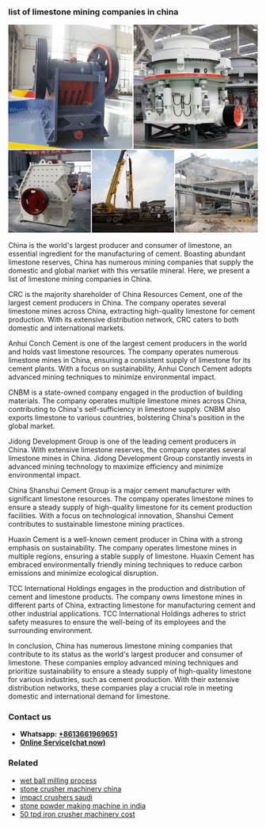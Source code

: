 <h3>list of limestone mining companies in china</h3><img src='1708663329.jpg' alt=''><p>China is the world's largest producer and consumer of limestone, an essential ingredient for the manufacturing of cement. Boasting abundant limestone reserves, China has numerous mining companies that supply the domestic and global market with this versatile mineral. Here, we present a list of limestone mining companies in China.</p><p>CRC is the majority shareholder of China Resources Cement, one of the largest cement producers in China. The company operates several limestone mines across China, extracting high-quality limestone for cement production. With its extensive distribution network, CRC caters to both domestic and international markets.</p><p>Anhui Conch Cement is one of the largest cement producers in the world and holds vast limestone resources. The company operates numerous limestone mines in China, ensuring a consistent supply of limestone for its cement plants. With a focus on sustainability, Anhui Conch Cement adopts advanced mining techniques to minimize environmental impact.</p><p>CNBM is a state-owned company engaged in the production of building materials. The company operates multiple limestone mines across China, contributing to China's self-sufficiency in limestone supply. CNBM also exports limestone to various countries, bolstering China's position in the global market.</p><p>Jidong Development Group is one of the leading cement producers in China. With extensive limestone reserves, the company operates several limestone mines in China. Jidong Development Group constantly invests in advanced mining technology to maximize efficiency and minimize environmental impact.</p><p>China Shanshui Cement Group is a major cement manufacturer with significant limestone resources. The company operates limestone mines to ensure a steady supply of high-quality limestone for its cement production facilities. With a focus on technological innovation, Shanshui Cement contributes to sustainable limestone mining practices.</p><p>Huaxin Cement is a well-known cement producer in China with a strong emphasis on sustainability. The company operates limestone mines in multiple regions, ensuring a stable supply of limestone. Huaxin Cement has embraced environmentally friendly mining techniques to reduce carbon emissions and minimize ecological disruption.</p><p>TCC International Holdings engages in the production and distribution of cement and limestone products. The company owns limestone mines in different parts of China, extracting limestone for manufacturing cement and other industrial applications. TCC International Holdings adheres to strict safety measures to ensure the well-being of its employees and the surrounding environment.</p><p>In conclusion, China has numerous limestone mining companies that contribute to its status as the world's largest producer and consumer of limestone. These companies employ advanced mining techniques and prioritize sustainability to ensure a steady supply of high-quality limestone for various industries, such as cement production. With their extensive distribution networks, these companies play a crucial role in meeting domestic and international demand for limestone.</p><h3>Contact us</h3><ul><li><strong>Whatsapp:&nbsp;<a href="https://wa.me/8613661969651">+8613661969651</a></strong></li><li><a href="https://swt.shibang-china.com/?git&amp;zhl&amp;list of limestone mining companies in china"><strong>Online Service(chat now)</strong></a></li></ul><h3>Related</h3><ul><li><a href='wet ball milling process.md'>wet ball milling process</a></li><li><a href='stone crusher machinery china.md'>stone crusher machinery china</a></li><li><a href='impact crushers saudi.md'>impact crushers saudi</a></li><li><a href='stone powder making machine in india.md'>stone powder making machine in india</a></li><li><a href='50 tpd iron crusher machinery cost.md'>50 tpd iron crusher machinery cost</a></li></ul>